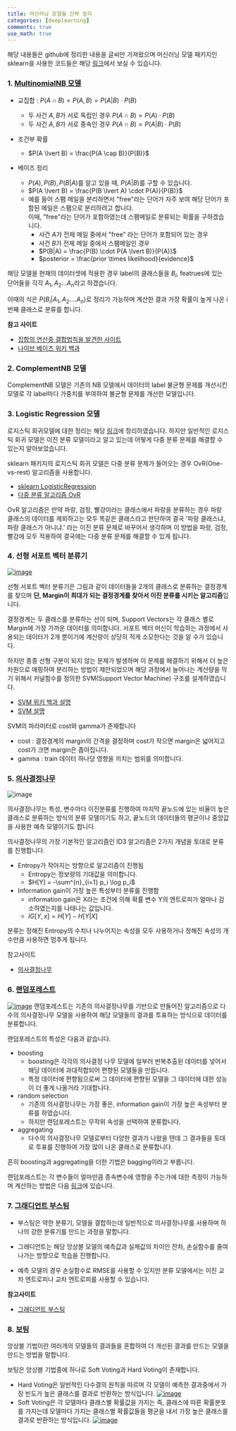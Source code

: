 ```yaml
---
title: 머신러닝 모델들 간략 정리
categories: [deeplearning]
comments: true
use_math: true
---
```




해당 내용들은 github에 정리한 내용을 글씨만 가져왔으며 머신러닝 모델 패키지인 sklearn을 사용한 코드들은 해당 [링크](https://github.com/sda96/Going_Deeper_Project/blob/main/04_New_multiclassification/02_Going_Deeper_Project_5000.ipynb)에서 보실 수 있습니다.



### 1. [MultinomialNB 모델](https://www.youtube.com/watch?v=3JWLIV3NaoQ)

- 교집합 : $P(A \cap B) = P(A , B) = P(A \lvert B) \cdot P(B)$  
  - 두 사건 $A, B$가 서로 독립인 경우 $P(A \cap B) = P(A)\cdot P(B)$ 
  - 두 사건 $A, B$가 서로 종속인 경우 $P(A \cap B) = P(A \lvert B) \cdot P(B)$

- 조건부 확률
  - $P(A \lvert B) = \frac{P(A \cap B)}{P(B)}$  
- 베이즈 정리
  - $P(A), P(B), P(B \lvert A)$를 알고 있을 때, $P(A \lvert B)$를 구할 수 있습니다.
  - $P(A \lvert B) = \frac{P(B \lvert A) \cdot P(A)}{P(B)}$
  - 예를 들어 스팸 메일을 분리하면서 "free"라는 단어가 자주 보여 해당 단어가 포함된 메일은 스팸으로 분리하려고 합니다.  
    이때, "free"라는 단어가 포함하였는데 스팸메일로 분류되는 확률을 구하겠습니다.
      - 사건 $A$가 전체 메일 중에서 "free" 라는 단어가 포함되어 있는 경우
      - 사건 $B$가 전체 메일 중에서 스팸메일인 경우  
      - $P(B|A) = \frac{P(B) \cdot P(A \lvert B)}{P(A)}$
      - $posterior = \frac{prior \times likelihood}{evidence}$

해당 모델을 현재의 데이터셋에 적용한 경우 label의 클래스들을 $B_i$, featrues에 있는 단어들을 각각 $A_1, A_2 ... A_n$라고 하겠습니다.

이때의 식은 $P(B_i \lvert A_1, A_2 .... A_n)$로 정리가 가능하며 계산한 결과 가장 확률이 높게 나온 i번째 클래스로 분류를 합니다.

**참고 사이트**

- [집합의 연산중 결합법칙을 발견한 사이트](https://deep-learning-study.tistory.com/419)  
- [나이브 베이즈 위키 백과](https://ko.wikipedia.org/wiki/%EB%82%98%EC%9D%B4%EB%B8%8C_%EB%B2%A0%EC%9D%B4%EC%A6%88_%EB%B6%84%EB%A5%98)



### 2. ComplementNB 모델

ComplementNB 모델은 기존의 NB 모델에서 데이터의 label 불균형 문제를 개선시킨 모델로 각 label마다 가중치를 부여하여 불균형 문제를 개선한 모델입니다.



### 3. Logistic Regression 모델

로지스틱 회귀모델에 대한 정리는 해당 [링크](https://sda96.github.io/2021-10/classification_problem)에 정리하였습니다. 하지만 일반적인 로지스틱 회귀 모델은 이진 분류 모델이라고 알고 있는데 어떻게 다중 분류 문제를 해결할 수 있는지 알아보았습니다.

sklearn 패키지의 로지스틱 회귀 모델은 다중 분류 문제가 들어오는 경우 OvR(One-vs-rest) 알고리즘을 사용합니다.

- [sklearn LogisticRegression](https://scikit-learn.org/stable/modules/generated/sklearn.linear_model.LogisticRegression.html)  
- [다중 분류 알고리즘 OvR](https://brunch.co.kr/@linecard/482)

OvR 알고리즘은 만약 파랑, 검정, 빨강이라는 클래스에서 파랑을 분류하는 경우 파랑 클래스의 데이터를 제외하고는 모두 똑같은 클래스라고 판단하여 결국 '파랑 클래스냐, 파랑 클래스가 아니냐.' 라는 이진 분류 문제로 바꾸어서 생각하며 이 방법을 파랑, 검정, 빨강에 모두 적용하여 결국에는 다중 분류 문제를 해결할 수 있게 됩니다.



### 4. 선형 서포트 벡터 분류기

[![image](https://user-images.githubusercontent.com/51338268/146365205-69972aa6-98d5-45f3-95d4-a00cbe313ab4.png)](https://m.blog.naver.com/PostView.naver?isHttpsRedirect=true&blogId=gdpresent&logNo=221717231990)


선형 서포트 벡터 분류기은 그림과 같이 데이터들을 2개의 클래스로 분류하는 결정경계를 찾으며 **단, Margin이 최대가 되는 결정경계를 찾아서 이진 분류를 시키는 알고리즘**입니다.

결정경계는 두 클래스를 분류하는 선이 되며, Support Vectors는 각 클래스 별로 Margin에 가장 가까운 데이터를 의미합니다. 서포트 벡터 머신이 학습하는 과정에서 사용되는 데이터가 2개 뿐이기에 계산량이 상당히 적게 소모한다는 것을 알 수가 있습니다.

하지만 종종 선형 구분이 되지 않는 문제가 발생하며 이 문제를 해결하기 위해서 더 높은 차원으로 매핑하여 분리하는 방법이 제안되었으며 해당 과정에서 늘어나는 계산량을 막기 위해서 커널함수를 정의한 SVM(Support Vector Machine) 구조를 설계하였습니다.

- [SVM 위키 백과 설명](https://ko.wikipedia.org/wiki/%EC%84%9C%ED%8F%AC%ED%8A%B8_%EB%B2%A1%ED%84%B0_%EB%A8%B8%EC%8B%A0)
- [SVM 설명](https://blog.naver.com/tjdudwo93/221051481147)

SVM의 파라미터로 cost와 gamma가 존재합니다

- cost : 결정경계의 margin의 간격을 결정하며 cost가 작으면 margin은 넓어지고 cost가 크면 margin은 좁아집니다.
- gamma : train 데이터 하나당 영향을 끼치는 범위를 의미합니다.



### 5. [의사결정나무](https://www.youtube.com/watch?v=n0p0120Gxqk)

![image](https://user-images.githubusercontent.com/51338268/146504553-907c454d-ff00-404d-83c8-e6a5cf8439fd.png)


의사결정나무는 특성, 변수마다 이진분류를 진행하여 마지막 끝노드에 있는 비율이 높은 클래스로 분류하는 방식의 분류 모델이기도 하고, 끝노드의 데이터들의 평균이나 중앙값을 사용한 예측 모델이기도 합니다.

의사결정나무의 가장 기본적인 알고리즘인 ID3 알고리즘은 2가지 개념을 토대로 분류를 진행합니다.

- Entropy가 작아지는 방향으로 알고리즘이 진행됨
  - Entropy는 정보량의 기대값을 의미합니다.
  - $H[Y] = -\sum^{n}_{i=1} p_i \log p_i$
- Information gain이 가장 높은 특성부터 분류를 진행함
  - information gain은 X라는 조건에 의해 확률 변수 Y의 엔트로피가 얼마나 감소하였는지를 나태나는 값입니다.
  - $IG[Y, x] = H[Y] - H[Y \lvert X]$

분류는 정해진 Entropy의 수치나 나누어지는 속성을 모두 사용하거나 정해진 속성의 개수만큼 사용하면 멈추게 됩니다.

참고사이트

- [의사결정나무](https://datascienceschool.net/03%20machine%20learning/12.01%20%EC%9D%98%EC%82%AC%EA%B2%B0%EC%A0%95%EB%82%98%EB%AC%B4.html)



### 6. [랜덤포레스트](https://www.youtube.com/watch?v=nZB37IBCiSA)

[![image](https://user-images.githubusercontent.com/51338268/146507957-8be96281-3b09-4f0e-9563-2ec66261948f.png)](https://www.tibco.com/reference-center/what-is-a-random-forest)
랜덤포레스트는 기존의 의사결정나무를 기반으로 만들어진 알고리즘으로 다수의 의사결정나무 모델을 사용하여 해당 모델들의 결과를 투표하는 방식으로 데이터를 분류합니다.

랜덤포레스트의 특성은 다음과 같습니다.

- boosting
  - boosting은 각각의 의사결정 나무 모델에 일부러 반복추출된 데이터를 넣어서 해당 데이터에 과대적합되어 편향된 모델들을 만듭니다.
  - 특정 데이터에 편향됨으로써 그 데이터에 편향된 모델을 그 데이터에 대한 성능이 더 좋게 나올거라 기대합니다.
- random selection
  - 기존의 의사결정나무는 가장 좋은, information gain이 가장 높은 속성부터 분류를 하였습니다.
  - 하지만 랜덤포레스트는 무작위 속성을 선택하여 분류합니다.
- aggregating
  - 다수의 의사결정나무 모델로부터 다양한 결과가 나왔을 텐데 그 결과들을 토대로 투표를 진행하여 가장 많이 나온 클래스로 분류합니다.

흔히 boosting과 aggregating을 더한 기법은 bagging이라고 부릅니다.

랜덤포레스트는 각 변수들이 얼마만큼 종속변수에 영향을 주는가에 대한 측정이 가능하며 계산하는 방법은 다음 [링크](https://velog.io/@vvakki_/%EB%9E%9C%EB%8D%A4-%ED%8F%AC%EB%A0%88%EC%8A%A4%ED%8A%B8%EC%97%90%EC%84%9C%EC%9D%98-%EB%B3%80%EC%88%98-%EC%A4%91%EC%9A%94%EB%8F%84Variable-Importance-3%EA%B0%80%EC%A7%80)에 있습니다.



### 7. [그래디언트 부스팅](https://3months.tistory.com/368)

- 부스팅은 약한 분류기, 모델을 결합하는데 일반적으로 의사결정나무를 사용하며 하나의 강한 분류기를 만드는 과정을 말합니다.

- 그래디언트는 해당 앙상블 모델의 예측값과 실제값의 차이인 잔차, 손실함수를 줄여나가는 방향으로 학습을 진행합니다.

- 예측 모델의 경우 손실함수로 RMSE를 사용할 수 있지만 분류 모델에서는 이진 교차 엔트로피나 교차 엔트로피를 사용할 수 있습니다.

**참고사이트**

- [그래디언트 부스팅](https://bkshin.tistory.com/entry/%EB%A8%B8%EC%8B%A0%EB%9F%AC%EB%8B%9D-15-Gradient-Boost)



### 8. [보팅](https://www.youtube.com/watch?v=y4Wh0E1d4oE&feature=youtu.be)

앙상블 기법이란 여러개의 모델들의 결과들을 혼합하여 더 개선된 결과를 만드는 모델을 만드는 방법을 말합니다.

보팅은 앙상블 기법중에 하나로 Soft Voting과 Hard Voting이 존재합니다.

- Hard Voting은 일반적인 다수결의 원칙을 따르며 각 모델이 예측한 결과중에서 가장 빈도가 높은 클래스를 결과로 반환하는 방식입니다.
  [![image](https://user-images.githubusercontent.com/51338268/146578648-c30faa62-2ef8-435e-9492-80e70421651d.png)](https://stats.stackexchange.com/questions/349540/hard-voting-soft-voting-in-ensemble-based-methods)
- Soft Voting은 각 모델마다 클래스별 확률값을 가지는 즉, 클래스에 따른 확률분포를 가지는데 모델마다 가지는 클래스별 확률값들을 평균을 내서 가장 높은 클래스를 결과로 반환하는 방식입니다.
  [![image](https://user-images.githubusercontent.com/51338268/146581462-91b63239-3943-493a-ab00-b15ce9e599ca.png)]()



